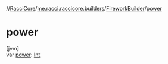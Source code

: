 //[RacciCore](../../../index.md)/[me.racci.raccicore.builders](../index.md)/[FireworkBuilder](index.md)/[power](power.md)

# power

[jvm]\
var [power](power.md): [Int](https://kotlinlang.org/api/latest/jvm/stdlib/kotlin/-int/index.html)
